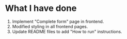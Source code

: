# What I have done
1. Implement "Complete form" page in frontend.
2. Modified styling in all frontend pages.
3. Update README files to add "How to run" instructions.